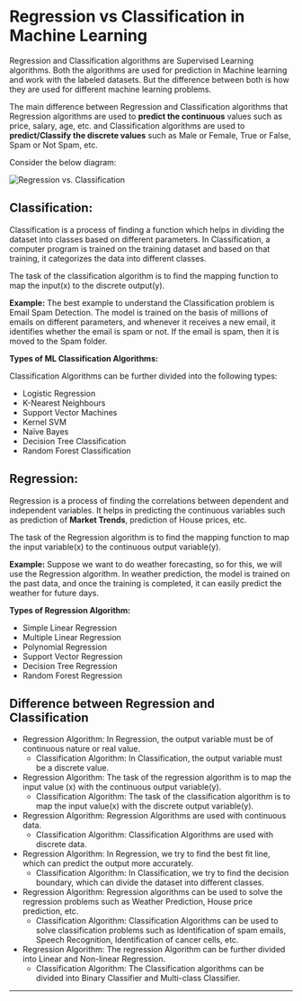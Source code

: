 # Regression vs Classification in Machine Learning

Regression and Classification algorithms are Supervised Learning algorithms. Both the algorithms are used for prediction in Machine learning and work with the labeled datasets. But the difference between both is how they are used for different machine learning problems.

The main difference between Regression and Classification algorithms that Regression algorithms are used to **predict the continuous** values such as price, salary, age, etc. and Classification algorithms are used to **predict/Classify the discrete values** such as Male or Female, True or False, Spam or Not Spam, etc.

Consider the below diagram:

![Regression vs. Classification](https://static.javatpoint.com/tutorial/machine-learning/images/regression-vs-classification-in-machine-learning.png)

Classification:
---------------

Classification is a process of finding a function which helps in dividing the dataset into classes based on different parameters. In Classification, a computer program is trained on the training dataset and based on that training, it categorizes the data into different classes.

The task of the classification algorithm is to find the mapping function to map the input(x) to the discrete output(y).

**Example:** The best example to understand the Classification problem is Email Spam Detection. The model is trained on the basis of millions of emails on different parameters, and whenever it receives a new email, it identifies whether the email is spam or not. If the email is spam, then it is moved to the Spam folder.

**Types of ML Classification Algorithms:**

Classification Algorithms can be further divided into the following types:

*   Logistic Regression
*   K-Nearest Neighbours
*   Support Vector Machines
*   Kernel SVM
*   Naïve Bayes
*   Decision Tree Classification
*   Random Forest Classification

Regression:
-----------

Regression is a process of finding the correlations between dependent and independent variables. It helps in predicting the continuous variables such as prediction of **Market Trends**, prediction of House prices, etc.

The task of the Regression algorithm is to find the mapping function to map the input variable(x) to the continuous output variable(y).

**Example:** Suppose we want to do weather forecasting, so for this, we will use the Regression algorithm. In weather prediction, the model is trained on the past data, and once the training is completed, it can easily predict the weather for future days.

**Types of Regression Algorithm:**

*   Simple Linear Regression
*   Multiple Linear Regression
*   Polynomial Regression
*   Support Vector Regression
*   Decision Tree Regression
*   Random Forest Regression

Difference between Regression and Classification
------------------------------------------------



* Regression Algorithm: In Regression, the output variable must be of continuous nature or real value.
  * Classification Algorithm: In Classification, the output variable must be a discrete value.
* Regression Algorithm: The task of the regression algorithm is to map the input value (x) with the continuous output variable(y).
  * Classification Algorithm: The task of the classification algorithm is to map the input value(x) with the discrete output variable(y).
* Regression Algorithm: Regression Algorithms are used with continuous data.
  * Classification Algorithm: Classification Algorithms are used with discrete data.
* Regression Algorithm: In Regression, we try to find the best fit line, which can predict the output more accurately.
  * Classification Algorithm: In Classification, we try to find the decision boundary, which can divide the dataset into different classes.
* Regression Algorithm: Regression algorithms can be used to solve the regression problems such as Weather Prediction, House price prediction, etc.
  * Classification Algorithm: Classification Algorithms can be used to solve classification problems such as Identification of spam emails, Speech Recognition, Identification of cancer cells, etc.
* Regression Algorithm: The regression Algorithm can be further divided into Linear and Non-linear Regression.
  * Classification Algorithm: The Classification algorithms can be divided into Binary Classifier and Multi-class Classifier.


* * *

